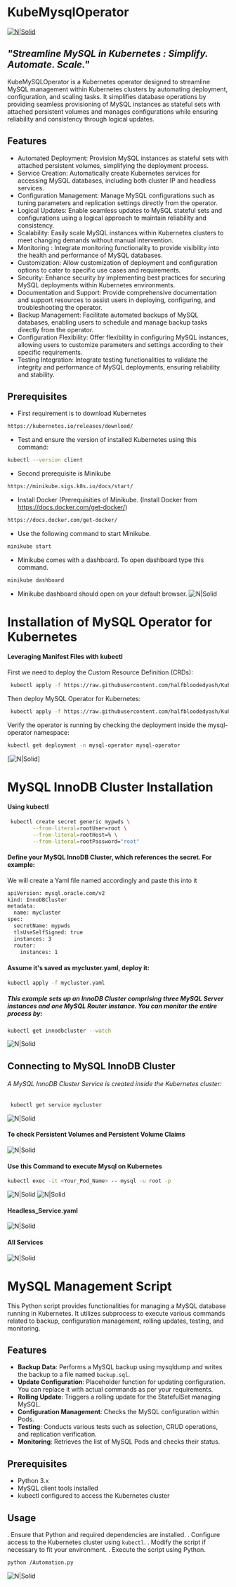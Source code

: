 # KubeMysqlOperator

[![N|Solid](https://i.postimg.cc/Pf2jxZ1F/1-Pbb5rmrwh-e-AFWXd8ws79-A.png)](https://kubernetes.io/)

## _"Streamline MySQL in Kubernetes : Simplify. Automate. Scale."_


KubeMySQLOperator is a Kubernetes operator designed to streamline MySQL management within Kubernetes clusters by automating deployment, configuration, and scaling tasks. It simplifies database operations by providing seamless provisioning of MySQL instances as stateful sets with attached persistent volumes and manages configurations while ensuring reliability and consistency through logical updates.


## Features

- Automated Deployment: Provision MySQL instances as stateful sets with attached persistent volumes, simplifying the deployment process.
- Service Creation: Automatically create Kubernetes services for accessing MySQL databases, including both cluster IP and headless services.
- Configuration Management: Manage MySQL configurations such as tuning parameters and replication settings directly from the operator.
- Logical Updates: Enable seamless updates to MySQL stateful sets and configurations using a logical approach to maintain reliability and consistency.
- Scalability: Easily scale MySQL instances within Kubernetes clusters to meet changing demands without manual intervention.
- Monitoring : Integrate monitoring functionality to provide visibility into the health and performance of MySQL databases.
- Customization: Allow customization of deployment and configuration options to cater to specific use cases and requirements.
- Security: Enhance security by implementing best practices for securing MySQL deployments within Kubernetes environments.
- Documentation and Support: Provide comprehensive documentation and support resources to assist users in deploying, configuring, and troubleshooting the operator.
- Backup Management: Facilitate automated backups of MySQL databases, enabling users to schedule and manage backup tasks directly from the operator.
- Configuration Flexibility: Offer flexibility in configuring MySQL instances, allowing users to customize parameters and settings according to their specific requirements.
- Testing Integration: Integrate testing functionalities to validate the integrity and performance of MySQL deployments, ensuring reliability and stability.

## Prerequisites
- First requirement is to download Kubernetes
```sh
https://kubernetes.io/releases/download/
```
  
- Test and ensure the version of installed Kubernetes using this command:
```sh
kubectl --version client
```
- Second prerequisite is Minikube
```sh
https://minikube.sigs.k8s.io/docs/start/
```
- Install Docker (Prerequisities of Minikube. (Install Docker from https://docs.docker.com/get-docker/)
```sh
https://docs.docker.com/get-docker/
```
- Use the following command to start Minikube.
```sh
minikube start 
```
- Minikube comes with a dashboard. To open dashboard type this command.
```sh
minikube dashboard
```
- Minikube dashboard should open on your default browser.
![N|Solid](https://i.postimg.cc/59nbYwKj/Screenshot-from-2024-02-16-03-28-58.png)


#  Installation of MySQL Operator for Kubernetes
#### Leveraging Manifest Files with kubectl
First we need to deploy the Custom Resource Definition (CRDs):
```sh
 kubectl apply -f https://raw.githubusercontent.com/halfbloodedyash/KubeMysql/main/deploy-crds.yaml
```
Then deploy MySQL Operator for Kubernetes:
```sh
 kubectl apply -f https://raw.githubusercontent.com/halfbloodedyash/KubeMysql/main/sql_operator.yaml
```
Verify the operator is running by checking the deployment inside the mysql-operator namespace:
```sh
kubectl get deployment -n mysql-operator mysql-operator
```
[![N|Solid](https://i.postimg.cc/8c0M02ZY/Screenshot-from-2024-02-16-03-09-31.png)]

# MySQL InnoDB Cluster Installation
#### Using kubectl
```sh
 kubectl create secret generic mypwds \
        --from-literal=rootUser=root \
        --from-literal=rootHost=% \
        --from-literal=rootPassword="root"
```
#### Define your MySQL InnoDB Cluster, which references the secret. For example:
We will create a Yaml file named accordingly and paste this into it
```sh
apiVersion: mysql.oracle.com/v2
kind: InnoDBCluster
metadata:
  name: mycluster
spec:
  secretName: mypwds
  tlsUseSelfSigned: true
  instances: 3
  router:
    instances: 1
```
#### Assume it's saved as mycluster.yaml, deploy it:

```sh
kubectl apply -f mycluster.yaml
```
##### This example sets up an InnoDB Cluster comprising three MySQL Server instances and one MySQL Router instance. You can monitor the entire process by:
```sh
kubectl get innodbcluster --watch
```
![N|Solid](https://i.postimg.cc/5NDBJFVk/Screenshot-from-2024-02-16-03-34-16.png)

## Connecting to MySQL InnoDB Cluster
###### A MySQL InnoDB Cluster Service is created inside the Kubernetes cluster:
```sh
 kubectl get service mycluster
 ```
 ![N|Solid](https://i.postimg.cc/vZbQ4b5L/Screenshot-from-2024-02-16-03-42-59.png)
 #### To check Persistent Volumes and Persistent Volume Claims
 ![N|Solid]( https://i.postimg.cc/vZyxzRw3/Screenshot-from-2024-02-16-03-54-35.png)
 #### Use this Command to execute Mysql on Kubernetes
 ```sh
 kubectl exec -it <Your_Pod_Name> -- mysql -u root -p
```
![N|Solid](https://i.postimg.cc/0Qv8gvZB/Screenshot-from-2024-02-16-04-01-18.png)
![N|Solid](https://i.postimg.cc/9FLLkb0y/Screenshot-from-2024-02-16-06-40-17.png)

#### Headless_Service.yaml
![N|Solid](https://i.postimg.cc/2yGKC2K4/Screenshot-from-2024-02-16-05-24-42.png
)

#### All Services

![N|Solid](https://i.postimg.cc/jq3zv90G/hhh.jpg)
# MySQL Management Script

This Python script provides functionalities for managing a MySQL database running in Kubernetes. It utilizes subprocess to execute various commands related to backup, configuration management, rolling updates, testing, and monitoring.

## Features

- **Backup Data**: Performs a MySQL backup using mysqldump and writes the backup to a file named `backup.sql`.
- **Update Configuration**: Placeholder function for updating configuration. You can replace it with actual commands as per your requirements.
- **Rolling Update**: Triggers a rolling update for the StatefulSet managing MySQL.
- **Configuration Management**: Checks the MySQL configuration within Pods.
- **Testing**: Conducts various tests such as selection, CRUD operations, and replication verification.
- **Monitoring**: Retrieves the list of MySQL Pods and checks their status.

## Prerequisites

- Python 3.x
- MySQL client tools installed
- kubectl configured to access the Kubernetes cluster

## Usage

. Ensure that Python and required dependencies are installed.
. Configure access to the Kubernetes cluster using `kubectl`.
. Modify the script if necessary to fit your environment.
. Execute the script using Python.

```bash
python /Automation.py
```
![N|Solid](https://i.postimg.cc/yNJwV5tm/Screenshot-from-2024-02-16-06-39-41.png)





